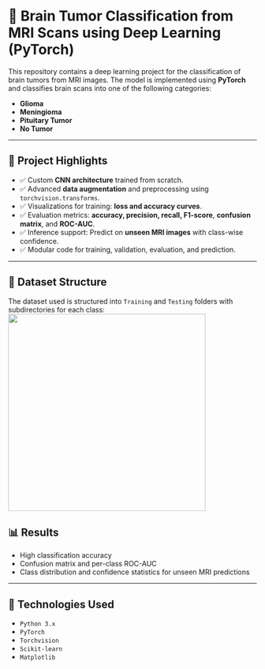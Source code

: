 # 🧠 Brain Tumor Classification from MRI Scans using Deep Learning (PyTorch)

This repository contains a deep learning project for the classification of brain tumors from MRI images. The model is implemented using **PyTorch** and classifies brain scans into one of the following categories:

- **Glioma**
- **Meningioma**
- **Pituitary Tumor**
- **No Tumor**

---

## 🔬 Project Highlights

- ✅ Custom **CNN architecture** trained from scratch.
- ✅ Advanced **data augmentation** and preprocessing using `torchvision.transforms`.
- ✅ Visualizations for training: **loss and accuracy curves**.
- ✅ Evaluation metrics: **accuracy, precision, recall, F1-score**, **confusion matrix**, and **ROC-AUC**.
- ✅ Inference support: Predict on **unseen MRI images** with class-wise confidence.
- ✅ Modular code for training, validation, evaluation, and prediction.


---

## 📁 Dataset Structure

The dataset used is structured into `Training` and `Testing` folders with subdirectories for each class: <br>
<img src="data_folder_structure.jpg" width="400px">


## 📊 Results

- High classification accuracy
- Confusion matrix and per-class ROC-AUC
- Class distribution and confidence statistics for unseen MRI predictions

---

## 🧪 Technologies Used

- `Python 3.x`
- `PyTorch`
- `Torchvision`
- `Scikit-learn`
- `Matplotlib`


